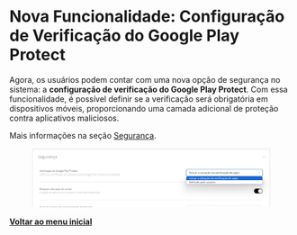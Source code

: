 # Nova Funcionalidade: Configuração de Verificação do Google Play Protect

Agora, os usuários podem contar com uma nova opção de segurança no sistema: a **configuração de verificação do Google Play Protect**. Com essa funcionalidade, é possível definir se a verificação será obrigatória em dispositivos móveis, proporcionando uma camada adicional de proteção contra aplicativos maliciosos.

Mais informações na seção [Segurança](../../portal/configuracoes/editar-politica/configuracoes-gerais/seguranca.md).

<figure><img src="../../../.gitbook/assets/image (6) (1) (1).png" alt=""><figcaption></figcaption></figure>

[**Voltar ao menu inicial**](./)
